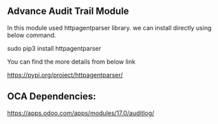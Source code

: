 ## Advance Audit Trail Module

In this module used httpagentparser library. we can install directly using below
command.

sudo pip3 install httpagentparser

You can find the more details from below link

https://pypi.org/project/httpagentparser/

## OCA Dependencies:

https://apps.odoo.com/apps/modules/17.0/auditlog/
